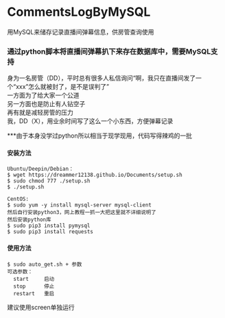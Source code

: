 # CommentsLogByMySQL
用MySQL来储存记录直播间弹幕信息，供房管查询使用
### 通过python脚本将直播间弹幕扒下来存在数据库中，**需要MySQL支持**

身为一名房管（DD），平时总有很多人私信询问“啊，我只在直播间发了一个“xxx”怎么就被封了，是不是误判了”  
一方面为了给大家一个公道  
另一方面也是防止有人钻空子  
再有就是减轻房管的压力  
我，DD（X），用业余时间写了这么一个小东西，方便弹幕记录  
  
***由于本身没学过python所以相当于现学现用，代码写得辣鸡的一批  
  
#### 安装方法
```
Ubuntu/Deepin/Debian：
$ wget https://dreammer12138.github.io/Documents/setup.sh
$ sudo chmod 777 ./setup.sh
$ ./setup.sh

CentOS:
$ sudo yum -y install mysql-server mysql-client
然后自行安装python3，网上教程一抓一大把这里就不详细说明了
然后安装python库
$ sudo pip3 install pymysql
$ sudo pip3 install requests
```

#### 使用方法
```
$ sudo auto_get.sh + 参数  
可选参数：  
  start     启动
  stop      停止
  restart   重启
```
建议使用screen单独运行
